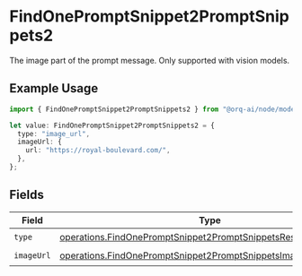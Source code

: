 # FindOnePromptSnippet2PromptSnippets2

The image part of the prompt message. Only supported with vision models.

## Example Usage

```typescript
import { FindOnePromptSnippet2PromptSnippets2 } from "@orq-ai/node/models/operations";

let value: FindOnePromptSnippet2PromptSnippets2 = {
  type: "image_url",
  imageUrl: {
    url: "https://royal-boulevard.com/",
  },
};
```

## Fields

| Field                                                                                                                                          | Type                                                                                                                                           | Required                                                                                                                                       | Description                                                                                                                                    |
| ---------------------------------------------------------------------------------------------------------------------------------------------- | ---------------------------------------------------------------------------------------------------------------------------------------------- | ---------------------------------------------------------------------------------------------------------------------------------------------- | ---------------------------------------------------------------------------------------------------------------------------------------------- |
| `type`                                                                                                                                         | [operations.FindOnePromptSnippet2PromptSnippetsResponse200Type](../../models/operations/findonepromptsnippet2promptsnippetsresponse200type.md) | :heavy_check_mark:                                                                                                                             | N/A                                                                                                                                            |
| `imageUrl`                                                                                                                                     | [operations.FindOnePromptSnippet2PromptSnippetsImageUrl](../../models/operations/findonepromptsnippet2promptsnippetsimageurl.md)               | :heavy_check_mark:                                                                                                                             | N/A                                                                                                                                            |